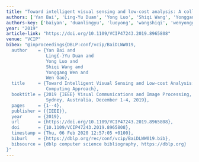 ```yaml
---
title: "Toward intelligent visual sensing and low-cost analysis: A collaborative computing approach"
authors: ['Yan Bai', 'Ling-Yu Duan', 'Yong Luo', 'Shiqi Wang', 'Yonggang Wen', 'Wen Gao 0001']
authors-key: ['baiyan', 'duanlingyu', 'luoyong', 'wangshiqi', 'wenyonggang', 'gaowen']
year: "2019"
article-link: "https://doi.org/10.1109/VCIP47243.2019.8965808"
venue: "VCIP"
bibex: "@inproceedings{DBLP:conf/vcip/BaiDLWW019,
  author    = {Yan Bai and
               Ling{-}Yu Duan and
               Yong Luo and
               Shiqi Wang and
               Yonggang Wen and
               Wen Gao},
  title     = {Toward Intelligent Visual Sensing and Low-cost Analysis: {A} Collaborative
               Computing Approach},
  booktitle = {2019 {IEEE} Visual Communications and Image Processing, {VCIP} 2019,
               Sydney, Australia, December 1-4, 2019},
  pages     = {1--4},
  publisher = {{IEEE}},
  year      = {2019},
  url       = {https://doi.org/10.1109/VCIP47243.2019.8965808},
  doi       = {10.1109/VCIP47243.2019.8965808},
  timestamp = {Thu, 06 Feb 2020 12:57:05 +0100},
  biburl    = {https://dblp.org/rec/conf/vcip/BaiDLWW019.bib},
  bibsource = {dblp computer science bibliography, https://dblp.org}
}"
---
```

